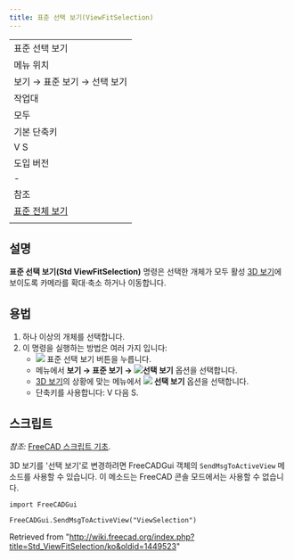 ```yaml
---
title: 표준 선택 보기(ViewFitSelection)
---
```


|                                                          |
| -------------------------------------------------------- |
| 표준 선택 보기                                           |
| 메뉴 위치                                                |
| 보기 → 표준 보기 → 선택 보기                             |
| 작업대                                                   |
| 모두                                                     |
| 기본 단축키                                              |
| V S                                                      |
| 도입 버전                                                |
| -                                                        |
| 참조                                                     |
| [표준 전체 보기](/Std_ViewFitAll/ko "Std ViewFitAll/ko") |
|                                                          |

## 설명

**표준 선택 보기(Std ViewFitSelection)** 명령은 선택한 개체가 모두 활성 [3D 보기](/3D_view/ko "3D view/ko")에 보이도록 카메라를 확대·축소 하거나 이동합니다.

## 용법

1. 하나 이상의 개체를 선택합니다.
2. 이 명령을 실행하는 방법은 여러 가지 입니다:
   - ![](/images/Std_ViewFitSelection.svg) 표준 선택 보기 버튼을 누릅니다.
   * 메뉴에서 **보기 → 표준 보기 → ![](/images/Std_ViewFitSelection.svg)선택 보기** 옵션을 선택합니다.
   * [3D 보기](/3D_view/ko "3D view/ko")의 상황에 맞는 메뉴에서 **![](/images/Std_ViewFitSelection.svg) 선택 보기** 옵션을 선택합니다.
   * 단축키를 사용합니다: V 다음 S.

## 스크립트

_참조:_ [FreeCAD 스크립트 기초](/FreeCAD_Scripting_Basics/ko "FreeCAD Scripting Basics/ko").

3D 보기를 '선택 보기'로 변경하려면 FreeCADGui 객체의 `SendMsgToActiveView` 메소드를 사용할 수 있습니다. 이 메소드는 FreeCAD 콘솔 모드에서는 사용할 수 없습니다.

```
import FreeCADGui

FreeCADGui.SendMsgToActiveView("ViewSelection")

```

Retrieved from "<http://wiki.freecad.org/index.php?title=Std_ViewFitSelection/ko&oldid=1449523>"
